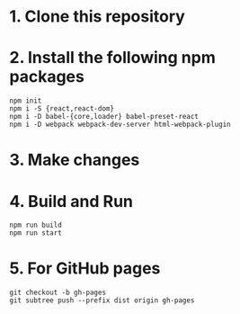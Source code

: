 # 1. Clone this repository

# 2. Install the following npm packages

```
npm init
npm i -S {react,react-dom}
npm i -D babel-{core,loader} babel-preset-react
npm i -D webpack webpack-dev-server html-webpack-plugin
```

# 3. Make changes

# 4. Build and Run

```
npm run build
npm run start
```
# 5. For GitHub pages

```
git checkout -b gh-pages
git subtree push --prefix dist origin gh-pages
```
